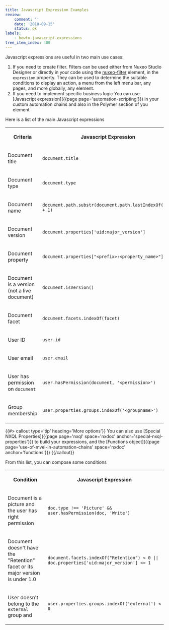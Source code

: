 ```yaml
---
title: Javascript Expression Examples
review:
    comment: ''
    date: '2018-09-15'
    status: ok
labels:
    - howto-javascript-expressions
tree_item_index: 400
---
```


Javascript expressions are useful in two main use cases:
1. If you need to create filter. Filters can be used either from Nuxeo Studio Designer or directly in your code using the [nuxeo-filter](https://www.webcomponents.org/element/nuxeo/nuxeo-ui-elements/elements/nuxeo-filter) element, in the `expression` property. They can be used to determine the suitable conditions to display an action, a menu from the left menu bar, any pages, and more globally, any element.
2. If you need to implement specific business logic You can use [Javascript expression]({{page page='automation-scripting'}}) in your custom automation chains and also in the Polymer section of you element



Here is a list of the main Javascript expressions

<div class="table-scroll">

<table class="hover">

<tbody>

<tr><th colspan="1">

Criteria

</th><th colspan="1">

Javascript Expression

</th></tr><tr><td colspan="1">

Document title

</td><td colspan="1">

`document.title`

</td></tr><tr><td colspan="1">

Document type

</td><td colspan="1">

`document.type`

</td></tr><tr><td colspan="1">

Document name

</td><td colspan="1">

`document.path.substr(document.path.lastIndexOf('/') + 1)`

</td></tr><tr><td colspan="1">

Document version

</td><td colspan="1">

`document.properties['uid:major_version']`

</td></tr><tr><td colspan="1">

Document property

</td><td colspan="1">

`document.properties["<prefix>:<property_name>"]`

</td></tr><tr><td colspan="1">

Document is a version (not a live document)

</td><td colspan="1">

`document.isVersion()`

</td></tr><tr><td colspan="1">

Document facet

</td><td colspan="1">

`document.facets.indexOf(facet)`

</td></tr><tr><td colspan="1">

User ID

</td><td colspan="1">

`user.id`

</td></tr><tr><td colspan="1">

User email

</td><td colspan="1">

`user.email`

</td></tr><tr><td colspan="1">

User has permission on `document`

</td><td colspan="1">

`user.hasPermission(document, '<permission>')`

</td></tr><tr><td colspan="1">

Group membership

</td><td colspan="1">

`user.properties.groups.indexOf('<groupname>')`

</td></tr></tbody></table></div>

{{#> callout type='tip' heading='More options'}}
You can also use [Special NXQL Properties]({{page page='nxql' space='nxdoc' anchor='special-nxql-properties'}}) to build your expressions, and the  [Functions object]({{page page='use-of-mvel-in-automation-chains' space='nxdoc' anchor='functions'}})
{{/callout}}

From this list, you can compose some conditions

<table class="hover">

<tbody>

<tr><th colspan="1">

Condition

</th><th colspan="1">

Javascript Expression

</th></tr><tr><td colspan="1">

Document is a picture and the user has right permission

</td><td colspan="1">

`doc.type !== 'Picture' && user.hasPermission(doc, 'Write')`

</td></tr><tr><td colspan="1">

Document doesn't have the "Retention" facet or its major version is under 1.0

</td><td colspan="1">

`document.facets.indexOf("Retention") < 0 || doc.properties['uid:major_version'] <= 1`

</td></tr><tr><td colspan="1">

User doesn't belong to the `external` group and

</td><td colspan="1">

`user.properties.groups.indexOf('external') < 0`

</td></tr></tbody></table></div>
